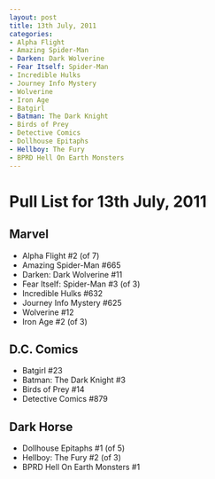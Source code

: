 ```yaml
---
layout: post
title: 13th July, 2011
categories:
- Alpha Flight
- Amazing Spider-Man
- Darken: Dark Wolverine
- Fear Itself: Spider-Man
- Incredible Hulks
- Journey Info Mystery
- Wolverine
- Iron Age
- Batgirl
- Batman: The Dark Knight
- Birds of Prey
- Detective Comics
- Dollhouse Epitaphs
- Hellboy: The Fury
- BPRD Hell On Earth Monsters
---
```


# Pull List for 13th July, 2011

## Marvel

* Alpha Flight #2 (of 7)
* Amazing Spider-Man #665
* Darken: Dark Wolverine #11
* Fear Itself: Spider-Man #3 (of 3)
* Incredible Hulks #632
* Journey Info Mystery #625
* Wolverine #12
* Iron Age #2 (of 3)

## D.C. Comics
* Batgirl #23
* Batman: The Dark Knight #3
* Birds of Prey #14
* Detective Comics #879

## Dark Horse

* Dollhouse Epitaphs #1 (of 5)
* Hellboy: The Fury #2 (of 3)
* BPRD Hell On Earth Monsters #1